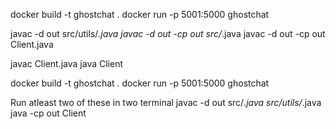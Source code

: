 docker build -t ghostchat .
docker run -p 5001:5000 ghostchat


javac -d out src/utils/*.java
javac -d out -cp out src/*.java
javac -d out -cp out Client.java


javac Client.java
java Client


docker build -t ghostchat .
docker run -p 5001:5000 ghostchat



Run atleast two of these in two terminal
javac -d out src/*.java src/utils/*.java
java -cp out Client